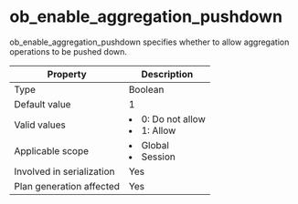 # ob_enable_aggregation_pushdown

ob_enable_aggregation_pushdown specifies whether to allow aggregation operations to be pushed down.

| **Property** | **Description** |
|----------|------------------------------------------------------------------------------------------------------------|
| Type | Boolean |
| Default value | 1 |
| Valid values | <li> 0: Do not allow   <li> 1: Allow |
| Applicable scope | <li> Global   <li> Session |
| Involved in serialization | Yes |
| Plan generation affected | Yes |
